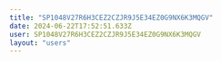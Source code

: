 ```yaml
---
title: "SP1048V27R6H3CEZ2CZJR9J5E34EZ0G9NX6K3MQGV"
date: 2024-06-22T17:52:51.633Z
user: SP1048V27R6H3CEZ2CZJR9J5E34EZ0G9NX6K3MQGV
layout: "users"
---
```

    